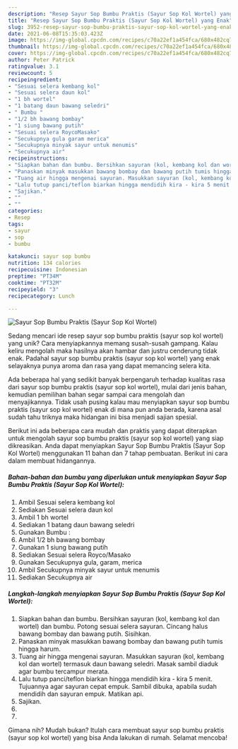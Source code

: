 ```yaml
---
description: "Resep Sayur Sop Bumbu Praktis (Sayur Sop Kol Wortel) yang Enak"
title: "Resep Sayur Sop Bumbu Praktis (Sayur Sop Kol Wortel) yang Enak"
slug: 3952-resep-sayur-sop-bumbu-praktis-sayur-sop-kol-wortel-yang-enak
date: 2021-06-08T15:35:03.423Z
image: https://img-global.cpcdn.com/recipes/c70a22ef1a454fca/680x482cq70/sayur-sop-bumbu-praktis-sayur-sop-kol-wortel-foto-resep-utama.jpg
thumbnail: https://img-global.cpcdn.com/recipes/c70a22ef1a454fca/680x482cq70/sayur-sop-bumbu-praktis-sayur-sop-kol-wortel-foto-resep-utama.jpg
cover: https://img-global.cpcdn.com/recipes/c70a22ef1a454fca/680x482cq70/sayur-sop-bumbu-praktis-sayur-sop-kol-wortel-foto-resep-utama.jpg
author: Peter Patrick
ratingvalue: 3.1
reviewcount: 5
recipeingredient:
- "Sesuai selera kembang kol"
- "Sesuai selera daun kol"
- "1 bh wortel"
- "1 batang daun bawang seledri"
- " Bumbu "
- "1/2 bh bawang bombay"
- "1 siung bawang putih"
- "Sesuai selera RoycoMasako"
- "Secukupnya gula garam merica"
- "Secukupnya minyak sayur untuk menumis"
- "Secukupnya air"
recipeinstructions:
- "Siapkan bahan dan bumbu. Bersihkan sayuran (kol, kembang kol dan wortel) dan bumbu. Potong sesuai selera sayuran. Cincang halus bawang bombay dan bawang putih. Sisihkan."
- "Panaskan minyak masukkan bawang bombay dan bawang putih tumis hingga harum."
- "Tuang air hingga mengenai sayuran. Masukkan sayuran (kol, kembang kol dan wortel) termasuk daun bawang seledri. Masak sambil diaduk agar bumbu tercampur merata."
- "Lalu tutup panci/teflon biarkan hingga mendidih kira - kira 5 menit. Tujuannya agar sayuran cepat empuk. Sambil dibuka, apabila sudah mendidih dan sayuran empuk. Matikan api."
- "Sajikan."
- ""
- ""
categories:
- Resep
tags:
- sayur
- sop
- bumbu

katakunci: sayur sop bumbu 
nutrition: 134 calories
recipecuisine: Indonesian
preptime: "PT34M"
cooktime: "PT32M"
recipeyield: "3"
recipecategory: Lunch

---
```



![Sayur Sop Bumbu Praktis (Sayur Sop Kol Wortel)](https://img-global.cpcdn.com/recipes/c70a22ef1a454fca/680x482cq70/sayur-sop-bumbu-praktis-sayur-sop-kol-wortel-foto-resep-utama.jpg)

Sedang mencari ide resep sayur sop bumbu praktis (sayur sop kol wortel) yang unik? Cara menyiapkannya memang susah-susah gampang. Kalau keliru mengolah maka hasilnya akan hambar dan justru cenderung tidak enak. Padahal sayur sop bumbu praktis (sayur sop kol wortel) yang enak selayaknya punya aroma dan rasa yang dapat memancing selera kita.



Ada beberapa hal yang sedikit banyak berpengaruh terhadap kualitas rasa dari sayur sop bumbu praktis (sayur sop kol wortel), mulai dari jenis bahan, kemudian pemilihan bahan segar sampai cara mengolah dan menyajikannya. Tidak usah pusing kalau mau menyiapkan sayur sop bumbu praktis (sayur sop kol wortel) enak di mana pun anda berada, karena asal sudah tahu triknya maka hidangan ini bisa menjadi sajian spesial.


Berikut ini ada beberapa cara mudah dan praktis yang dapat diterapkan untuk mengolah sayur sop bumbu praktis (sayur sop kol wortel) yang siap dikreasikan. Anda dapat menyiapkan Sayur Sop Bumbu Praktis (Sayur Sop Kol Wortel) menggunakan 11 bahan dan 7 tahap pembuatan. Berikut ini cara dalam membuat hidangannya.

<!--inarticleads1-->

##### Bahan-bahan dan bumbu yang diperlukan untuk menyiapkan Sayur Sop Bumbu Praktis (Sayur Sop Kol Wortel):

1. Ambil Sesuai selera kembang kol
1. Sediakan Sesuai selera daun kol
1. Ambil 1 bh wortel
1. Sediakan 1 batang daun bawang seledri
1. Gunakan  Bumbu :
1. Ambil 1/2 bh bawang bombay
1. Gunakan 1 siung bawang putih
1. Sediakan Sesuai selera Royco/Masako
1. Gunakan Secukupnya gula, garam, merica
1. Ambil Secukupnya minyak sayur untuk menumis
1. Sediakan Secukupnya air




<!--inarticleads2-->

##### Langkah-langkah menyiapkan Sayur Sop Bumbu Praktis (Sayur Sop Kol Wortel):

1. Siapkan bahan dan bumbu. Bersihkan sayuran (kol, kembang kol dan wortel) dan bumbu. Potong sesuai selera sayuran. Cincang halus bawang bombay dan bawang putih. Sisihkan.
1. Panaskan minyak masukkan bawang bombay dan bawang putih tumis hingga harum.
1. Tuang air hingga mengenai sayuran. Masukkan sayuran (kol, kembang kol dan wortel) termasuk daun bawang seledri. Masak sambil diaduk agar bumbu tercampur merata.
1. Lalu tutup panci/teflon biarkan hingga mendidih kira - kira 5 menit. Tujuannya agar sayuran cepat empuk. Sambil dibuka, apabila sudah mendidih dan sayuran empuk. Matikan api.
1. Sajikan.
1. 
1. 




Gimana nih? Mudah bukan? Itulah cara membuat sayur sop bumbu praktis (sayur sop kol wortel) yang bisa Anda lakukan di rumah. Selamat mencoba!
